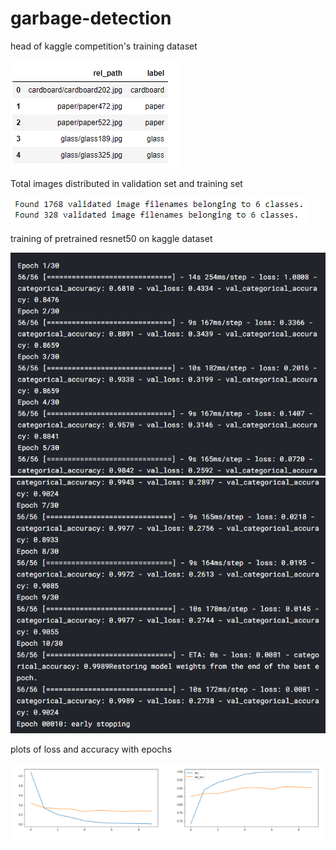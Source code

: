 # garbage-detection
<p>head of kaggle competition's training dataset</p>

<img src = "2020-09-27 12_56_07-Window.png">

<p>Total images distributed in validation set and training set</p>

<img src = "2020-09-27 13_02_31-Window.png">

<p> training of pretrained resnet50 on kaggle dataset</p>

<img src ="2020-09-27 13_08_22-Window.png">
<img src ="2020-09-27 13_09_49-Window.png">

<p> plots of loss and accuracy with epochs </p>
<img src = "2020-09-27 13_49_34-Window.png">
